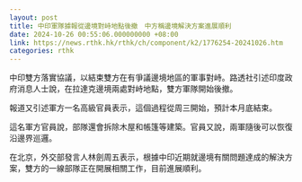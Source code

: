 ```yaml
---
layout: post
title: 中印軍隊據報從邊境對峙地點後撤　中方稱邊境解決方案進展順利
date: 2024-10-26 00:55:06.000000000 +08:00
link: https://news.rthk.hk/rthk/ch/component/k2/1776254-20241026.htm
categories: rthk
---
```


中印雙方落實協議，以結束雙方在有爭議邊境地區的軍事對峙。路透社引述印度政府消息人士說，在拉達克邊境兩處對峙地點，雙方軍隊開始後撤。

報道又引述軍方一名高級官員表示，這個過程從周三開始，預計本月底結束。

這名軍方官員說，部隊還會拆除木屋和帳篷等建築。官員又說，兩軍隨後可以恢復沿邊界巡邏。

在北京，外交部發言人林劍周五表示，根據中印近期就邊境有關問題達成的解決方案，雙方的一線部隊正在開展相關工作，目前進展順利。
